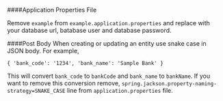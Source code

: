 ####Application Properties File

Remove `example` from `example.application.properties` and replace with your database url,
batabase user and database password.

####Post Body
When creating or updating an entity use snake case in JSON body. For example,

`{
    'bank_code': '1234',
    'bank_name': 'Sample Bank'
}`

This will convert `bank_code` to `bankCode` and `bank_name` to `bankName`.
If you want to remove this conversion remove, 
`spring.jackson.property-naming-strategy=SNAKE_CASE` line from `application.properties`
file.


